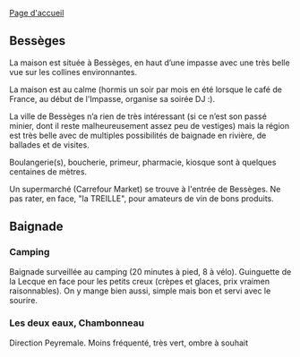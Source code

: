 

[Page d'accueil](https://audreyburki.github.io/Maison/)

## Bessèges
La maison est située à Bessèges, en haut d’une impasse avec une très belle vue sur les collines environnantes. 

La maison est au calme (hormis un soir par mois en été lorsque le café de France, au début de l'Impasse, organise sa soirée DJ :).

La ville de Bessèges n’a rien de très intéressant (si ce n’est son passé minier, dont il reste malheureusement assez peu de vestiges) mais la région est très belle avec de multiples possibilités de baignade en rivière, de ballades et de visites.

Boulangerie(s), boucherie, primeur, pharmacie, kiosque sont à quelques centaines de mètres.

Un supermarché (Carrefour Market) se trouve à l'entrée de Bessèges. Ne pas rater, en face, "la TREILLE", pour amateurs de vin de bons produits.
  

## Baignade

### Camping

Baignade surveillée au camping (20 minutes à pied, 8 à vélo). Guinguette de la Lecque en face pour les petits creux (crèpes et glaces, prix vraimen raisonnables). On y mange bien aussi, simple mais bon et servi avec le sourire. 

### Les deux eaux, Chambonneau

Direction Peyremale.
Moins fréquenté, très vert, ombre à souhait




